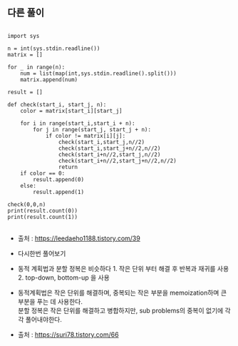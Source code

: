 ## 다른 풀이
<pre>
<code>
import sys

n = int(sys.stdin.readline())
matrix = []

for _ in range(n):
    num = list(map(int,sys.stdin.readline().split()))
    matrix.append(num)

result = []

def check(start_i, start_j, n):
    color = matrix[start_i][start_j]

    for i in range(start_i,start_i + n):
        for j in range(start_j, start_j + n):
            if color != matrix[i][j]:
                check(start_i,start_j,n//2)
                check(start_i,start_j+n//2,n//2)
                check(start_i+n//2,start_j,n//2)
                check(start_i+n//2,start_j+n//2,n//2)
                return
    if color == 0:
        result.append(0)
    else:
        result.append(1)

check(0,0,n)
print(result.count(0))
print(result.count(1))
</code>
</pre>
- 출처 : https://leedaeho1188.tistory.com/39
- 다시한번 풀어보기   

- 동적 계획법과 분할 정복은 비슷하다 1. 작은 단위 부터 해결 후 반복과 재귀를 사용 2. top-down, bottom-up 을 사용
- 동적계획법은 작은 단위를 해결하며, 중복되는 작은 부분을 memoization하며 큰 부분을 푸는 데 사용한다.   
분할 정복은 작은 단위를 해결하고 병합하지만, sub problems의 중복이 없기에 각각 풀어내야한다.
- 출처 : https://suri78.tistory.com/66
